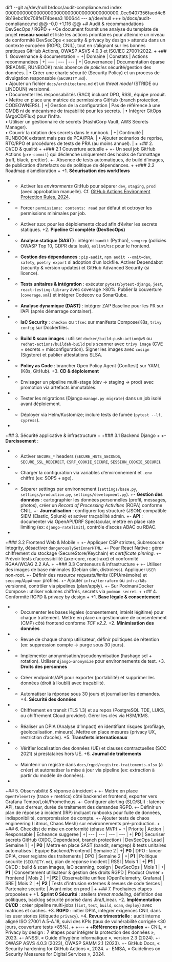 diff --git a//dev/null b/docs/audit-compliance.md
index 0000000000000000000000000000000000000000..0ce9407356faed4c69b19ebc10c708fe174beea3 100644
--- a//dev/null
+++ b/docs/audit-compliance.md
@@ -0,0 +1,116 @@
+# Audit & recommandations DevSecOps / RGPD
+
+Ce document fournit une analyse du template de projet **reseau-social** et liste les actions prioritaires pour atteindre un niveau de conformité DevSecOps « security & privacy by design » attendu dans un contexte européen (RGPD, CNIL), tout en s’alignant sur les bonnes pratiques GitHub Actions, OWASP ASVS 4.0.3 et ISO/IEC 27001:2022.
+
+## 1. Gouvernance & documentation
+
+| Domaine | Constats | Actions recommandées |
+| --- | --- | --- |
+| Gouvernance | Documentation éparse (README, RUNBOOK) mais absence de _policies_ sécurité/gestion des données. | • Créer une charte sécurité (Security Policy) et un process de divulgation responsable (`SECURITY.md`).<br>• Ajouter un fichier `docs/architecture.md` et un _threat model_ (STRIDE ou LINDDUN) versionné.<br>• Documenter les responsabilités (RACI) incluant DPO, RSSI, équipe produit.<br>• Mettre en place une matrice de permissions GitHub (branch protection, CODEOWNERS). |
+| Gestion de la configuration | Pas de référence à une CMDB ni de mécanisme de traçabilité pour les secrets. | • Intégrer GitOps (ArgoCD/Flux) pour l’infra.<br>• Utiliser un gestionnaire de secrets (HashiCorp Vault, AWS Secrets Manager).<br>• Couvrir la rotation des secrets dans le runbook. |
+| Continuité | RUNBOOK existant mais pas de PCA/PRA. | • Ajouter scénarios de reprise, RTO/RPO et procédures de tests de PRA (au moins annuel). |
+
+## 2. CI/CD & qualité
+
+### 2.1 Couverture actuelle
+
+- Un seul job GitHub Actions (`pre-commit`) qui déclenche uniquement des hooks de formattage (ruff, black, prettier).
+- Absence de tests automatiques, de build d’images, de publication d’artefacts ou de politique de dépendances.
+
+### 2.2 Roadmap d’amélioration
+
+1. **Sécurisation des workflows**
+   - Activer les _environments_ GitHub pour séparer `dev`, `staging`, `prod` (avec approbation manuelle). Cf. [GitHub Actions Environment Protection Rules, 2024](https://docs.github.com/actions/deployment/targeting-different-environments/using-environments-for-deployment).
+   - Forcer `permissions: contents: read` par défaut et octroyer les permissions minimales par job.
+   - Activer `OIDC` pour les déploiements cloud afin d’éviter les secrets statiques.
+2. **Pipeline CI complète (DevSecOps)**
+   - **Analyse statique (SAST)** : intégrer `bandit` (Python), `semgrep` (policies OWASP Top 10, GDPR data leak), `eslint`/`tsc` pour le frontend.
+   - **Gestion des dépendances** : `pip-audit`, `npm audit --omit=dev`, `safety`, `poetry export` si adoption d’un lockfile. Activer Dependabot (security & version updates) et GitHub Advanced Security (si licence).
+   - **Tests unitaires & intégration** : exécuter `pytest`/`pytest-django`, `jest`, `react-testing-library` avec coverage >80%. Publier la couverture (`coverage.xml`) et intégrer Codecov ou SonarQube.
+   - **Analyse dynamique (DAST)** : intégrer ZAP Baseline pour les PR sur l’API (après démarrage container).
+   - **IaC Security** : `checkov` ou `tfsec` sur manifests Compose/K8s, `trivy config` sur Dockerfiles.
+   - **Build & scan images** : utiliser `docker/build-push-action@v5` ou `redhat-actions/buildah-build` puis scanner avec `trivy image` (CVE + secrets + misconfiguration). Signer les images avec `cosign` (Sigstore) et publier attestations SLSA.
+   - **Policy as Code** : brancher Open Policy Agent (Conftest) sur YAML (K8s, GitHub).
+3. **CD & déploiement**
+   - Envisager un pipeline multi-stage (dev → staging → prod) avec promotion via artefacts immutables.
+   - Tester les migrations (Django `manage.py migrate`) dans un job isolé avant déploiement.
+   - Déployer via Helm/Kustomize; inclure tests de fumée (`pytest --lf`, `cypress`).
+
+## 3. Sécurité applicative & infrastructure
+
+### 3.1 Backend Django
+
+- **Durcissement** :
+  - Activer `SECURE_*` headers (`SECURE_HSTS_SECONDS`, `SECURE_SSL_REDIRECT`, `CSRF_COOKIE_SECURE`, `SESSION_COOKIE_SECURE`).
+  - Charger la configuration via variables d’environnement et `.env` chiffré (ex: SOPS + age).
+  - Séparer settings par environnement (`settings/base.py`, `settings/production.py`, `settings/development.py`).
+- **Gestion des données** : cartographier les données personnelles (profil, messages, photos), créer un _Record of Processing Activities_ (ROPA) conforme CNIL.
+- **Journalisation** : configurer log structuré (JSON) compatible SIEM (Elastic, Splunk) et activer traçabilité admin.
+- **API** : documenter via OpenAPI/DRF Spectacular, mettre en place rate limiting (ex: `django-ratelimit`), contrôle d’accès ABAC ou RBAC.
+
+### 3.2 Frontend Web & Mobile
+
+- Appliquer CSP strictes, Subresource Integrity, désactiver `dangerouslySetInnerHTML`.
+- Pour React Native : gérer chiffrement du stockage (SecureStore/Keychain) et _certificate pinning_.
+- Prévoir tests d’accessibilité (axe-core, react-axe) et conformité RGAA/WCAG 2.2 AA.
+
+### 3.3 Conteneurs & infrastructure
+
+- Utiliser des images de base minimales (Debian slim, distroless). Appliquer `USER` non-root.
+- Définir des _resource requests/limits_ (CPU/mémoire) et `seccomp`/`AppArmor` profiles.
+- Ajouter `infra/terraform` ou `infra/k8s` versionné, contrôler via pipelines (plan/apply).
+- Sur Podman/Docker Compose : utiliser volumes chiffrés, secrets via `podman secret`.
+
+## 4. Conformité RGPD & privacy by design
+
+1. **Base légale & consentement**
+   - Documenter les bases légales (consentement, intérêt légitime) pour chaque traitement. Mettre en place un gestionnaire de consentement (CMP) côté frontend conforme _TCF v2.2_.
+2. **Minimisation des données**
+   - Revue de chaque champ utilisateur, définir politiques de rétention (ex: suppression compte → purge sous 30 jours).
+   - Implémenter anonymisation/pseudonymisation (hashage sel + rotation). Utiliser `django-anonymize` pour environnements de test.
+3. **Droits des personnes**
+   - Créer endpoints/API pour exporter (portabilité) et supprimer les données (droit à l’oubli) avec traçabilité.
+   - Automatiser la réponse sous 30 jours et journaliser les demandes.
+4. **Sécurité des données**
+   - Chiffrement en transit (TLS 1.3) et au repos (PostgreSQL TDE, LUKS, ou chiffrement Cloud provider). Gérer les clés via HSM/KMS.
+   - Réaliser un DPIA (Analyse d’Impact) en identifiant risques (profilage, géolocalisation, mineurs). Mettre en place mesures (privacy UX, restriction d’accès).
+5. **Transferts internationaux**
+   - Vérifier localisation des données (UE) et clauses contractuelles (SCC 2021) si prestataires hors UE.
+6. **Journal de traitements**
+   - Maintenir un registre dans `docs/rgpd/registre-traitements.xlsx` (à créer) et automatiser la mise à jour via pipeline (ex: extraction à partir du modèle de données).
+
+## 5. Observabilité & réponse à incident
+
+- Mettre en place `OpenTelemetry` (trace + metrics) côté backend et frontend, exporter vers Grafana Tempo/Loki/Prometheus.
+- Configurer alerting (SLO/SLI) : latence API, taux d’erreur, durée de traitement des demandes RGPD.
+- Définir un plan de réponse à incident (IRP) incluant runbooks pour fuite de données, indisponibilité, compromission de compte.
+- Ajouter tests de chaos engineering (Litmus, Chaos Mesh) sur environnements pré-production.
+
+## 6. Checklist de mise en conformité (phase MVP)
+
+| Priorite | Action | Responsable | Echeance suggeree |
+| --- | --- | --- | --- |
+| **P0** | Securiser secrets GitHub (OIDC, Dependabot, branch protection) | DevSecOps Lead | Semaine 1 |
+| **P0** | Mettre en place SAST (bandit, semgrep) & tests unitaires automatises | Equipe Backend/Frontend | Semaine 2 |
+| **P0** | DPO : lancer DPIA, creer registre des traitements | DPO | Semaine 2 |
+| **P1** | Politique securite (`SECURITY.md`), plan de reponse incident | RSSI | Mois 1 |
+| **P1** | CI/CD : build & scan images, IaC scanning, cosign | DevSecOps | Mois 1 |
+| **P1** | Consentement utilisateur & gestion des droits RGPD | Product Owner + Frontend | Mois 2 |
+| **P2** | Observabilite unifiee (OpenTelemetry, Grafana) | SRE | Mois 2 |
+| **P2** | Tests d'intrusion externes & revues de code tierces | Partenaire securite | Avant mise en prod |
+
+## 7. Prochaines étapes proposées
+
+1. **Sprint 0 Sécurité** : ateliers _threat modeling_, définition des politiques, backlog sécurité priorisé dans Jira/Linear.
+2. **Implémentation CI/CD** : créer pipeline multi-jobs (`lint`, `test`, `build`, `scan`, `deploy`) avec matrices et caches.
+3. **RGPD** : initier DPIA, intégrer exigences CNIL dans les user stories (étiquette `privacy`).
+4. **Revue trimestrielle** : audit interne aligné ISO 27001 A.5-A.18, suivi des KPIs (taux de vulnérabilité corrigée <30 jours, couverture tests >85%).
+
+---
+
+**Références principales**
+- CNIL, « Privacy by design : 7 étapes pour intégrer la protection des données », 2023.
+- ANSSI, « Guide d’hygiène informatique », version 2.3 (2024).
+- OWASP ASVS 4.0.3 (2023), OWASP SAMM 2.1 (2023).
+- GitHub Docs, « Security hardening for GitHub Actions », 2024.
+- ENISA, « Guidelines on Security Measures for Digital Services », 2024.
